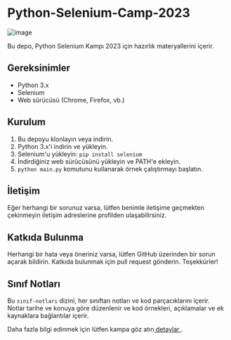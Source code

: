 # Python-Selenium-Camp-2023

![image](https://user-images.githubusercontent.com/82091624/224578230-dd6241fd-c5d0-48ba-bfae-307e0873e12a.png)

Bu depo, Python Selenium Kampı 2023 için hazırlık materyallerini içerir.

## Gereksinimler

- Python 3.x
- Selenium
- Web sürücüsü (Chrome, Firefox, vb.)

## Kurulum

1. Bu depoyu klonlayın veya indirin.
2. Python 3.x'i indirin ve yükleyin.
3. Selenium'u yükleyin: `pip install selenium`
4. İndirdiğiniz web sürücüsünü yükleyin ve PATH'e ekleyin.
5. `python main.py` komutunu kullanarak örnek çalıştırmayı başlatın.

## İletişim

Eğer herhangi bir sorunuz varsa, lütfen benimle iletişime geçmekten çekinmeyin iletişim adreslerine profilden ulaşabilirsiniz.

## Katkıda Bulunma

Herhangi bir hata veya öneriniz varsa, lütfen GitHub üzerinden bir sorun açarak bildirin. Katkıda bulunmak için pull request gönderin. Teşekkürler!

## Sınıf Notları

Bu `sınıf-notları` dizini, her sınıftan notları ve kod parçacıklarını içerir. Notlar tarihe ve konuya göre düzenlenir ve kod örnekleri, açıklamalar ve ek kaynaklara bağlantılar içerir.

<p dir="auto">Daha fazla bilgi edinmek için lütfen kampa göz atın<a href="https://www.kodlama.io/p/yazilim-gelistirici-yetistirme-kampi211"> detaylar </a>.</p>
